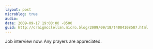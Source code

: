 ```yaml
---
layout: post
microblog: true
audio: 
date: 2009-09-17 19:00:00 -0500
guid: http://craigmcclellan.micro.blog/2009/09/18/t4084108587.html
---
```

Job interview now. Any prayers are appreciated.
